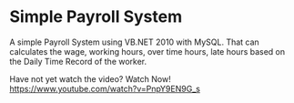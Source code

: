 # Simple Payroll System

A simple Payroll System using VB.NET 2010 with MySQL. That can calculates the wage, working hours, over time hours, late hours based on the Daily Time Record of the worker.

Have not yet watch the video? Watch Now! https://www.youtube.com/watch?v=PnpY9EN9G_s
